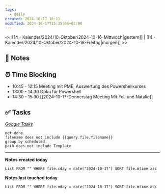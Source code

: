 ```yaml
---
tags:
  - daily
created: 2024-10-17 10:11
modified: 2024-10-17T15:35:06+02:00
---
```

<< [[4 - Kalender/2024/10-Oktober/2024-10-16-Mittwoch|gestern]] | [[4 - Kalender/2024/10-Oktober/2024-10-18-Freitag|morgen]] >>

## 📝 Notes

## ⏰ Time Blocking
- 10:45 - 12:15 Meeting mit PME, Auswertung des Powershellkurses
- 13:00 - 14:30 Doku für Powershell
- 14:30 - 15:30 [[2024-10-17-Donnerstag Meeting Mit Feli und Natalie]]
## ✅ Tasks

_[Google Tasks](https://calendar.google.com/calendar/u/0/r/tasks)_
```tasks
not done
filename does not include {{query.file.filename}}
group by scheduled
path does not include Template
```

---

**Notes created today**
```dataview
List FROM "" WHERE file.cday = date("2024-10-17") SORT file.mtime asc
```

 **Notes last touched today**
 
```dataview
List FROM "" WHERE file.mday = date("2024-10-17") SORT file.mtime asc
```
